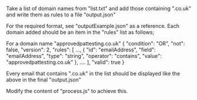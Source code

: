 Take a list of domain names from "list.txt" and add those containing ".co.uk" and write them as rules to a file "output.json"

For the required format, see "outputExample.json" as a reference. Each domain added should be an item in the "rules" list as follows;

For a domain name "approvedpattesting.co.uk"
{
    "condition": "OR",
    "not": false,
    "version": 2,
    "rules": [
        ...,
        {
            "id": "emailAddress",
            "field": "emailAddress",
            "type": "string",
            "operator": "contains",
            "value": "approvedpattesting.co.uk"
        },
        ....
    ],
    "valid": true
}

Every email that contains ".co.uk" in the list should be displayed like the above in the final "output.json"

Modify the content of "process.js" to achieve this.